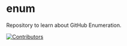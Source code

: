 # enum
Repository to learn about GitHub Enumeration.


















































































































































































































[![Contributors](https://img.shields.io/badge/Contributors-3-brightgreen)](https://github.com/EurydiceCorp/enum/graphs/contributors)

